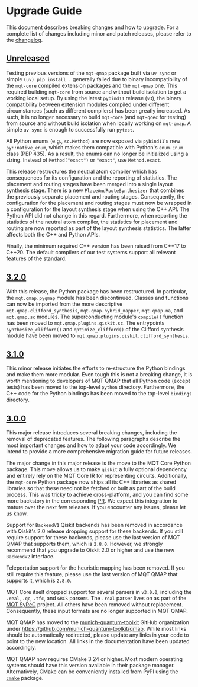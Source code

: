 # Upgrade Guide

This document describes breaking changes and how to upgrade. For a complete list of changes including minor and patch releases, please refer to the [changelog](CHANGELOG.md).

## [Unreleased]

Testing previous versions of the `mqt-qmap` package built via `uv sync` or simple `(uv) pip install .` generally failed due to binary incompatibility of the `mqt-core` compiled extension packages and the `mqt-qmap` one.
This required building `mqt-core` from source and without build isolation to get a working local setup.
By using the latest `pybind11` release (`v3`), the binary compatibility between extension modules compiled under different circumstances (such as different compilers) has been greatly increased.
As such, it is no longer necessary to build `mqt-core` (and `mqt-qcec` for testing) from source and without build isolation when locally working on `mqt-qmap`.
A simple `uv sync` is enough to successfully run `pytest`.

All Python enums (e.g., `sc.Method`) are now exposed via `pybind11`'s new `py::native_enum`, which makes them compatible with Python's `enum.Enum` class (PEP 435).
As a result, the enums can no longer be initialized using a string.
Instead of `Method("exact")` or `"exact"`, use `Method.exact`.

This release restructures the neutral atom compiler which has consequences for its configuration and the reporting of statistics.
The placement and routing stages have been merged into a single layout synthesis stage.
There is a new `PlaceAndRouteSynthesizer` that combines the previously separate placement and routing stages.
Consequently, the configuration for the placement and routing stages must now be wrapped in a configuration for the layout synthesis stage when using the C++ API.
The Python API did not change in this regard.
Furthermore, when reporting the statistics of the neutral atom compiler, the statistics for placement and routing are now reported as part of the layout synthesis statistics.
The latter affects both the C++ and Python APIs.

Finally, the minimum required C++ version has been raised from C++17 to C++20.
The default compilers of our test systems support all relevant features of the standard.

## [3.2.0]

With this release, the Python package has been restructured.
In particular, the `mqt.qmap.pyqmap` module has been discontinued.
Classes and functions can now be imported from the more descriptive `mqt.qmap.clifford_synthesis`, `mqt.qmap.hybrid_mapper`, `mqt.qmap.na`, and `mqt.qmap.sc` modules.
The superconducting module's `compile()` function has been moved to `mqt.qmap.plugins.qiskit.sc`.
The entrypoints `synthesize_clifford()` and `optimize_clifford()` of the Clifford synthesis module have been moved to `mqt.qmap.plugins.qiskit.clifford_synthesis`.

## [3.1.0]

This minor release initiates the efforts to re-structure the Python bindings and make them more modular.
Even tough this is not a breaking change, it is worth mentioning to developers of MQT QMAP that all Python code (except tests) has been moved to the top-level `python` directory.
Furthermore, the C++ code for the Python bindings has been moved to the top-level `bindings` directory.

## [3.0.0]

This major release introduces several breaking changes, including the removal of deprecated features.
The following paragraphs describe the most important changes and how to adapt your code accordingly.
We intend to provide a more comprehensive migration guide for future releases.

The major change in this major release is the move to the MQT Core Python package.
This move allows us to make `qiskit` a fully optional dependency and entirely rely on the MQT Core IR for representing circuits.
Additionally, the `mqt-core` Python package now ships all its C++ libraries as shared libraries so that these need not be fetched or built as part of the build process.
This was tricky to achieve cross-platform, and you can find some more backstory in the corresponding [PR](https://github.com/munich-quantum-toolkit/qmap/pulls/418).
We expect this integration to mature over the next few releases.
If you encounter any issues, please let us know.

Support for `BackendV1` Qiskit backends has been removed in accordance with Qiskit's 2.0 release dropping support for these backends.
If you still require support for these backends, please use the last version of MQT QMAP that supports them, which is `2.8.0`.
However, we strongly recommend that you upgrade to Qiskit 2.0 or higher and use the new `BackendV2` interface.

Teleportation support for the heuristic mapping has been removed.
If you still require this feature, please use the last version of MQT QMAP that supports it, which is `2.8.0`.

MQT Core itself dropped support for several parsers in `v3.0.0`, including the `.real`, `.qc`, `.tfc`, and `GRCS` parsers.
The `.real` parser lives on as part of the [MQT SyReC] project. All others have been removed without replacement.
Consequently, these input formats are no longer supported in MQT QMAP.

MQT QMAP has moved to the [munich-quantum-toolkit](https://github.com/munich-quantum-toolkit) GitHub organization under https://github.com/munich-quantum-toolkit/qmap.
While most links should be automatically redirected, please update any links in your code to point to the new location.
All links in the documentation have been updated accordingly.

MQT QMAP now requires CMake 3.24 or higher.
Most modern operating systems should have this version available in their package manager.
Alternatively, CMake can be conveniently installed from PyPI using the [`cmake`](https://pypi.org/project/cmake/) package.

<!-- Version links -->

[unreleased]: https://github.com/munich-quantum-toolkit/qmap/compare/v3.2.0...HEAD
[3.2.0]: https://github.com/munich-quantum-toolkit/qmap/compare/v3.1.0...v3.2.0
[3.1.0]: https://github.com/munich-quantum-toolkit/qmap/compare/v3.0.0...v3.1.0
[3.0.0]: https://github.com/munich-quantum-toolkit/qmap/compare/v2.8.0...v3.0.0

<!-- Other links -->

[MQT SyReC]: https://github.com/munich-quantum-toolkit/syrec
